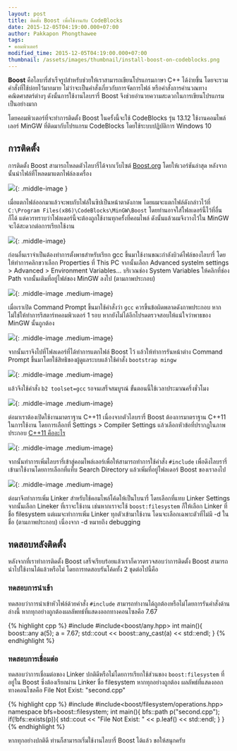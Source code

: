 ```yaml
---
layout: post
title: ติดตั้ง Boost เพื่อใช้งานกับ CodeBlocks
date: 2015-12-05T04:19:00.000+07:00
author: Pakkapon Phongthawee
tags:
- คอมพิวเตอร์
modified_time: 2015-12-05T04:19:00.000+07:00
thumbnail: /assets/images/thumbnail/install-boost-on-codeblocks.png
---
```

**Boost** คือไลบารี่สำเร็จรูปสำหรับช่วยให้เราสามารถเขียนโปรแกรมภาษา C++ ได้ง่ายขึ้น โดยจะรวมคำสั่งที่ใช้บ่อยไว้มากมาย ไม่ว่าจะเป็นคำสั่งเกี่ยวกับการจัดการไฟล์ หรือคำสั่งการคำนวณทางคณิตศาสตร์ต่างๆ ดังนั้นการใช้งานไลบรารี่ Boost จึงช่วยอำนวยความสะดวกในการเขียนโปรแกรมเป็นอย่างมาก

โดยคอมพิวเตอร์ที่จะทำการติดตั้ง Boost ในครั้งนี้จะใช้ CodeBlocks รุ่น 13.12 ใช้งานคอมไพล์เลอร์  MinGW ที่ติดมากับโปรแกรม CodeBlocks โดยใช้ระบบปฏิบัติการ Windows 10

## การติดตั้ง

การติดตั้ง Boost สามารถโหลดตัวไลบารี่ได้จากเว็บไซต์ [Boost.org](http://boost.org) โดยให้เวอร์ชันล่าสุด หลังจากนั้นนำไฟล์ที่โหลดมาแตกไฟล์ลงเครื่อง

![](/assets/images/post/install-boost-on-codeblocks/002-inside-boost-zip.png){: .middle-image }

เมื่อแตกไฟล์ออกมาแล้วจะพบกับไฟล์ในซิปเป็นหน้าตาดังภาพ โดยผมจะแตกไฟล์ดังกล่าวไว้ที่ `C:\Program Files(x86)\CodeBlocks\MinGW\Boost` โดยท่านอาจใส่โฟลเดอร์นี้ไว้ที่อื่นก็ได้ แต่ควรทราบว่าโฟลเดอร์นี้จะต้องถูกใช้งานทุกครั้งที่คอมไพล์ ดังนั้นแล้วผมจึงวางไว้ใน MinGW จะได้สะดวกต่อการเรียกใช้งาน

![](/assets/images/post/install-boost-on-codeblocks/003-add-path-mingw.png){: .middle-image}

ก่อนอื่นเราจำเป็นต้องทำการตั้งพาธสำหรับเรียก gcc ขึ้นมาใช้งานขณะกำลังบิวด์ไฟล์ของไลบารี่ โดยให้ทำการคลิกขวาเลือก Properties ที่ This PC จากนั้นเลือก Advanced systelm settings > Advanced > Environment Variables... บริเวณช่อง System Variables ให้คลิกที่ช่อง Path จากนั้นเติมที่อยู่ไฟล์ของ MinGW ลงไป (ตามภาพประกอบ)

![](/assets/images/post/install-boost-on-codeblocks/004-gcc-after-restart.png){: .middle-image .medium-image}

เมื่อเราเปิด Command Prompt ขึ้นมาใช้คำสั่งว่า `gcc` ควรขึ้นข้อผิดพลาดดังภาพประกอบ หากไม่ใช่ให้ทำการรีสตาร์ทคอมพิวเตอร์ 1 รอบ หากยังไม่ได้อีกโปรดตรวจสอบให้แน่ใจว่าพาธของ MinGW นั้นถูกต้อง

![](/assets/images/post/install-boost-on-codeblocks/005-bootstrap-build.png){: .middle-image .medium-image}

จากนั้นเราจึงไปที่โฟลเดอร์ที่ได้ทำการแตกไฟล์ Boost ไว้ แล้วให้ทำการรันหน้าต่าง Command Prompt ขึ้นมาโดยใช้สิทธิของผู้ดูแลระบบแล้วใช้คำสั่ง
`bootstrap mingw`

![](/assets/images/post/install-boost-on-codeblocks/006-build-success.png){: .middle-image .medium-image}

แล้วจึงใช้คำสั่ง `b2 toolset=gcc` รอจนเสร็จสมบูรณ์ ขั้นตอนนี้ใช้เวลาประมาณครึ่งชั่วโมง

![](/assets/images/post/install-boost-on-codeblocks/007-enable-C11.png){: .middle-image .medium-image}

ต่อมาเราต้องเปิดใช้งานมาตราฐาน C++11 เนื่องจากตัวไลบรารี่ Boost ต้องการมาตราฐาน C++11 ในการใช้งาน โดยการเลือกที่ Settings > Compiler Settings แล้วเลือกหัวข้อที่ปรากฏในภาพประกอบ [C++11 คืออะไร](https://en.wikipedia.org/wiki/C%2B%2B11)

![](/assets/images/post/install-boost-on-codeblocks/008-add-dir.png){: .middle-image .medium-image}

จากนั้นทำการเพิ่มไลบรารี่เข้าสู่คอมไพล์เลอร์เพื่อให้สามารถทำการใช้คำสั่ง `#include` เพื่อดึงไลบรารี่เข้ามาใช้งานโดยการเลือกที่แท็บ Search Directory แล้วเพิ่มที่อยู่โฟลเดอร์ Boost ของเราลงไป

![](/assets/images/post/install-boost-on-codeblocks/009-add-linker.png){: .middle-image .medium-image}

ต่อมาจึงทำการเพิ่ม Linker สำหรับใช้คอมไพล์โค้ดให้เป็นไบนารี่ โดยเลือกที่แทบ Linker Settings จากนั้นเลือก Lineker ที่เราจะใช้งาน เช่นหากเราจะใช้ `boost:filesystem` ก็ให้เลือก Linker ที่ชื่อ filesystem แต่ผมจะทำการเพิ่ม Linker ทุกตัวเข้ามาใช้งาน โดนจะเลือกเฉพาะตัวที่ไม่มี -d ในชื่อ (ตามภาพประกอบ) เนื่องจาก -d หมายถึง debugging

## ทดสอบหลังติดตั้ง

หลังจากที่เราทำการติดตั้ง Boost เสร็จเรียบร้อยแล้วเราก็ควรตรวจสอบว่าการติดตั้ง Boost สามารถนำไปใช้งานได้แล้วหรือไม่ โดยการทดสอบรันโค้ดทั้ง 2 ชุดต่อไปนี้คือ

### ทดสอบการนำเข้า

ทดสอบว่าการนำเข้าหัวไฟล์ด้วยคำสั่ง `#include` สามารถทำงานได้ถูกต้องหรือไม่โดยการรันคำสั่งด้านล่างนี้ หากทุกอย่างถูกต้องผลลัพทธ์ที่แสดงออกทางคอนโซลคือ 7.67

{% highlight cpp %}
#include<iostream>
#include<boost/any.hpp>
int main(){
    boost::any a(5);
    a = 7.67;
    std::cout << boost::any_cast<double>(a) << std::endl;
}
{% endhighlight %}

### ทดสอบการเชื่อมต่อ

ทดสอบว่าการเชื่อมต่อของ Linker ปกติดีหรือไม่โดยการเรียกใช้ส่วนของ `boost:filesystem` ที่อยู่ใน Boost ซึ่งต้องเรียกผ่าน Linker ชื่อ filesystem หากทุกอย่างถูกต้อง ผลลัพธ์ที่แสดงออกทางคอนโซลคือ File Not Exist: "second.cpp"

{% highlight cpp %}
#include<iostream>
#include<boost/filesystem/operations.hpp>
namespace bfs=boost::filesystem;
int main(){
    bfs::path p("second.cpp");
    if(!bfs::exists(p)){
        std::cout << "File Not Exist: " << p.leaf() << std::endl;
    }
}
{% endhighlight %}

หากทุกอย่างปกติดี ท่านก็สามารถเริ่มใช้งานไลบารี่ Boost ได้แล้ว ขอให้สนุกครับ
